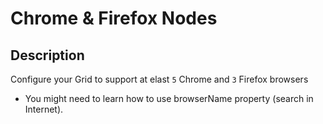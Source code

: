 # Chrome & Firefox Nodes

## Description
Configure your Grid to support at elast `5` Chrome and `3` Firefox browsers
  - You might need to learn how to use browserName property (search in Internet).
